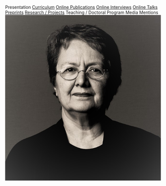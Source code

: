


Presentation
[Curriculum](curriculum.md)
[Online Publications](online_publications.md)
[Online Interviews](onlineinterviews.md)
[Online Talks](onlinetalks.md)
[Preprints](preprints.md)
[Research / Projects](/research/projects.md)
Teaching / Doctoral Program
Media Mentions
![Olga Pombo](./images/OPombo_Nancy.jpg)

